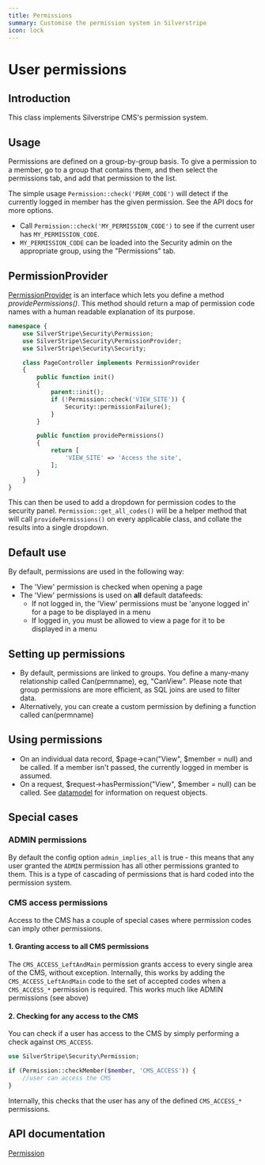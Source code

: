 ```yaml
---
title: Permissions
summary: Customise the permission system in Silverstripe
icon: lock
---
```

# User permissions

## Introduction

This class implements Silverstripe CMS's permission system.

## Usage

Permissions are defined on a group-by-group basis.  To give a permission to a member, go to a group that contains them,
and then select the permissions tab, and add that permission to the list.

The simple usage `Permission::check('PERM_CODE')` will detect if the currently logged in member has the given permission.
See the API docs for more options.

- Call `Permission::check('MY_PERMISSION_CODE')` to see if the current user has `MY_PERMISSION_CODE`.
- `MY_PERMISSION_CODE` can be loaded into the Security admin on the appropriate group, using the "Permissions" tab.

## PermissionProvider

[PermissionProvider](api:SilverStripe\Security\PermissionProvider) is an interface which lets you define a method *providePermissions()*.
This method should return a map of permission code names with a human readable explanation of its purpose.

```php
namespace {
    use SilverStripe\Security\Permission;
    use SilverStripe\Security\PermissionProvider;
    use SilverStripe\Security\Security;

    class PageController implements PermissionProvider
    {
        public function init()
        {
            parent::init();
            if (!Permission::check('VIEW_SITE')) {
                Security::permissionFailure();
            }
        }

        public function providePermissions()
        {
            return [
                'VIEW_SITE' => 'Access the site',
            ];
        }
    }
}
```

This can then be used to add a dropdown for permission codes to the security panel.  `Permission::get_all_codes()` will be
a helper method that will call `providePermissions()` on every applicable class, and collate the results into a single
dropdown.

## Default use

By default, permissions are used in the following way:

- The 'View' permission is checked when opening a page
- The 'View' permissions is used on **all** default datafeeds:
  - If not logged in, the 'View' permissions must be 'anyone logged in' for a page to be displayed in a menu
  - If logged in, you must be allowed to view a page for it to be displayed in a menu

## Setting up permissions

- By default, permissions are linked to groups.  You define a many-many relationship called Can(permname), eg,
"CanView".  Please note that group permissions are more efficient, as SQL joins are used to filter data.
- Alternatively, you can create a custom permission by defining a function called can(permname)

## Using permissions

- On an individual data record, $page->can("View", $member = null) and be called.  If a member isn't passed, the
currently logged in member is assumed.
- On a request, $request->hasPermission("View", $member = null) can be called.  See [datamodel](/developer_guides/model/permissions) for
information on request objects.

## Special cases

### ADMIN permissions

By default the config option `admin_implies_all` is true - this means that any user granted the `ADMIN` permission has
all other permissions granted to them. This is a type of cascading of permissions that is hard coded into the permission
system.

### CMS access permissions

Access to the CMS has a couple of special cases where permission codes can imply other permissions.

#### 1. Granting access to all CMS permissions

The `CMS_ACCESS_LeftAndMain` permission grants access to every single area of the CMS, without exception. Internally, this works by
adding the `CMS_ACCESS_LeftAndMain` code to the set of accepted codes when a `CMS_ACCESS_*` permission is required.
This works much like ADMIN permissions (see above)

#### 2. Checking for any access to the CMS

You can check if a user has access to the CMS by simply performing a check against `CMS_ACCESS`.

```php
use SilverStripe\Security\Permission;

if (Permission::checkMember($member, 'CMS_ACCESS')) {
    //user can access the CMS
}
```

Internally, this checks that the user has any of the defined `CMS_ACCESS_*` permissions.

## API documentation

[Permission](api:SilverStripe\Security\Permission)
